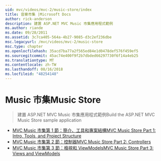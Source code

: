```yaml
---
uid: mvc/videos/mvc-2/music-store/index
title: 音樂市集 |Microsoft Docs
author: rick-anderson
description: 建置 ASP.NET MVC Music 市集應用程式範例
ms.author: riande
ms.date: 09/28/2011
ms.assetid: 3c7ca405-564a-4b27-9085-d3c2ef236dbe
msc.legacyurl: /mvc/videos/mvc-2/music-store
msc.type: chapter
ms.openlocfilehash: 35acd7ba77a2f565ed84e1d0478def576f459ef5
ms.sourcegitcommit: 45ac74e400f9f2b7dbded66297730f6f14a4eb25
ms.translationtype: MT
ms.contentlocale: zh-TW
ms.lasthandoff: 08/16/2018
ms.locfileid: "48254148"
---
```

<a name="music-store"></a><span data-ttu-id="4ab6a-103">Music 市集</span><span class="sxs-lookup"><span data-stu-id="4ab6a-103">Music Store</span></span>
====================
> <span data-ttu-id="4ab6a-104">建置 ASP.NET MVC Music 市集應用程式範例</span><span class="sxs-lookup"><span data-stu-id="4ab6a-104">Build the ASP.NET MVC Music Store sample application</span></span>


- [<span data-ttu-id="4ab6a-105">MVC Music 市集第 1 節：簡介、工具和專案結構</span><span class="sxs-lookup"><span data-stu-id="4ab6a-105">MVC Music Store Part 1: Intro, Tools, and Project Structure</span></span>](mvc-music-store-part-1-intro-tools-and-project-structure.md)
- [<span data-ttu-id="4ab6a-106">MVC Music 市集第 2 節：控制器</span><span class="sxs-lookup"><span data-stu-id="4ab6a-106">MVC Music Store Part 2: Controllers</span></span>](mvc-music-store-part-2-controllers.md)
- [<span data-ttu-id="4ab6a-107">MVC Music 市集第 3 節：檢視和 ViewModels</span><span class="sxs-lookup"><span data-stu-id="4ab6a-107">MVC Music Store Part 3: Views and ViewModels</span></span>](mvc-music-store-part-3-views-and-viewmodels.md)
